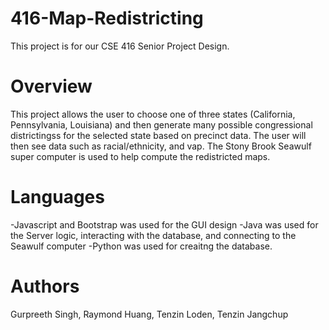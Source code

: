 # 416-Map-Redistricting
This project is for our CSE 416 Senior Project Design.

# Overview
This project allows the user to choose one of three states (California, Pennsylvania, Louisiana) and then generate many possible congressional districtingss for the selected state based on precinct data. The user will then see data such as racial/ethnicity, and vap. The Stony Brook Seawulf super computer is used to help compute the redistricted maps.

# Languages
-Javascript and Bootstrap was used for the GUI design
-Java was used for the Server logic, interacting with the database, and connecting to the Seawulf computer
-Python was used for creaitng the database.

# Authors
Gurpreeth Singh,
Raymond Huang,
Tenzin Loden,
Tenzin Jangchup
